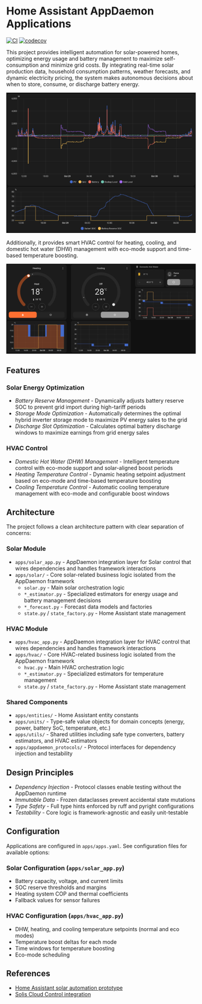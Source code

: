 # Home Assistant AppDaemon Applications

[![CI](https://github.com/mkuthan/home-assistant-appdaemon/actions/workflows/ci.yml/badge.svg)](https://github.com/mkuthan/home-assistant-appdaemon/actions/workflows/ci.yml)
[![codecov](https://codecov.io/gh/mkuthan/home-assistant-appdaemon/graph/badge.svg?token=OIJ3MV1L8G)](https://codecov.io/gh/mkuthan/home-assistant-appdaemon)

This project provides intelligent automation for solar-powered homes, optimizing energy usage and battery management to maximize self-consumption and minimize grid costs.
By integrating real-time solar production data, household consumption patterns, weather forecasts, and dynamic electricity pricing, the system makes autonomous decisions about when to store, consume, or discharge battery energy.

![Solar](solar.png)

Additionally, it provides smart HVAC control for heating, cooling, and domestic hot water (DHW) management with eco-mode support and time-based temperature boosting.

![HVAC](hvac.png)

## Features

### Solar Energy Optimization

- *Battery Reserve Management* - Dynamically adjusts battery reserve SOC to prevent grid import during high-tariff periods
- *Storage Mode Optimization* - Automatically determines the optimal hybrid inverter storage mode to maximize PV energy sales to the grid
- *Discharge Slot Optimization* - Calculates optimal battery discharge windows to maximize earnings from grid energy sales

### HVAC Control

- *Domestic Hot Water (DHW) Management* - Intelligent temperature control with eco-mode support and solar-aligned boost periods
- *Heating Temperature Control* - Dynamic heating setpoint adjustment based on eco-mode and time-based temperature boosting
- *Cooling Temperature Control* - Automatic cooling temperature management with eco-mode and configurable boost windows

## Architecture

The project follows a clean architecture pattern with clear separation of concerns:

### Solar Module

- `apps/solar_app.py` - AppDaemon integration layer for Solar control that wires dependencies and handles framework interactions
- `apps/solar/` - Core solar-related business logic isolated from the AppDaemon framework
  - `solar.py` - Main solar orchestration logic
  - `*_estimator.py` - Specialized estimators for energy usage and battery management decisions
  - `*_forecast.py` - Forecast data models and factories
  - `state.py` / `state_factory.py` - Home Assistant state management

### HVAC Module

- `apps/hvac_app.py` - AppDaemon integration layer for HVAC control that wires dependencies and handles framework interactions
- `apps/hvac/` - Core HVAC-related business logic isolated from the AppDaemon framework
  - `hvac.py` - Main HVAC orchestration logic
  - `*_estimator.py` - Specialized estimators for temperature management
  - `state.py` / `state_factory.py` - Home Assistant state management

### Shared Components

- `apps/entities/` - Home Assistant entity constants
- `apps/units/` - Type-safe value objects for domain concepts (energy, power, battery SoC, temperature, etc.)
- `apps/utils/` - Shared utilities including safe type converters, battery estimators, and HVAC estimators
- `apps/appdaemon_protocols/` - Protocol interfaces for dependency injection and testability

## Design Principles

- *Dependency Injection* - Protocol classes enable testing without the AppDaemon runtime
- *Immutable Data* - Frozen dataclasses prevent accidental state mutations
- *Type Safety* - Full type hints enforced by ruff and pyright configurations
- *Testability* - Core logic is framework-agnostic and easily unit-testable

## Configuration

Applications are configured in `apps/apps.yaml`. See configuration files for available options:

### Solar Configuration (`apps/solar_app.py`)

- Battery capacity, voltage, and current limits
- SOC reserve thresholds and margins
- Heating system COP and thermal coefficients
- Fallback values for sensor failures

### HVAC Configuration (`apps/hvac_app.py`)

- DHW, heating, and cooling temperature setpoints (normal and eco modes)
- Temperature boost deltas for each mode
- Time windows for temperature boosting
- Eco-mode scheduling

## References

- [Home Assistant solar automation prototype](https://mkuthan.github.io/blog/2025/04/12/home-assistant-solar/)
- [Solis Cloud Control integration](https://github.com/mkuthan/solis-cloud-control)
